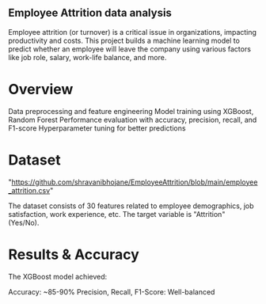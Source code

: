 ## Employee Attrition data analysis
Employee attrition (or turnover) is a critical issue in organizations, impacting productivity and costs. This project builds a machine learning model to predict whether an employee will leave the company using various factors like job role, salary, work-life balance, and more.

# Overview
Data preprocessing and feature engineering
Model training using XGBoost, Random Forest
Performance evaluation with accuracy, precision, recall, and F1-score
Hyperparameter tuning for better predictions

# Dataset 
"https://github.com/shravanibhojane/EmployeeAttrition/blob/main/employee_attrition.csv"

The dataset consists of 30 features related to employee demographics, job satisfaction, work experience, etc.
The target variable is "Attrition" (Yes/No).

# Results & Accuracy
The XGBoost model achieved:

Accuracy: ~85-90%
Precision, Recall, F1-Score: Well-balanced
